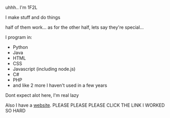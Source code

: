 uhhh.. I'm 1F2L

I make stuff and do things

half of them work... as for the other half, lets say they're special...

I program in:
- Python
- Java
- HTML
- CSS
- Javascript (including node.js)
- C#
- PHP
- and like 2 more I haven't used in a few years

Dont expect alot here, I'm real lazy

Also I have a [website](https://www.gegeha.com). PLEASE PLEASE PLEASE CLICK THE LINK I WORKED SO HARD
